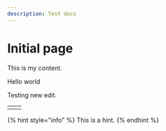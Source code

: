 ```yaml
---
description: Test docs
---
```


# Initial page

This is my content.

Hello world

Testing new edit.



|  |  |
| :--- | :--- |
|  |  |

{% hint style="info" %}
This is a hint.
{% endhint %}

